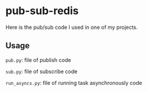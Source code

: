 # pub-sub-redis

Here is the pub/sub code I used in one of my projects.

## Usage

`pub.py`: file of publish code

`sub.py`: file of subscribe code

`run_asyncs.py`: file of running task asynchronously code
